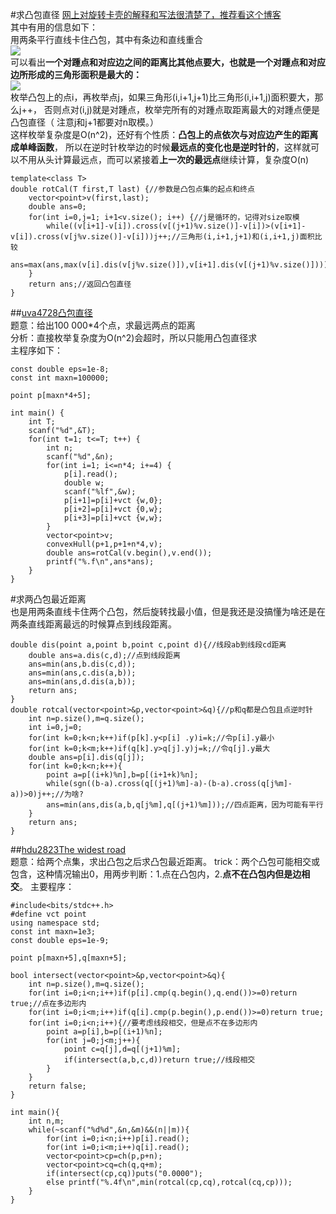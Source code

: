 #求凸包直径
[网上对旋转卡壳的解释和写法很清楚了，推荐看这个博客](http://www.cnblogs.com/xdruid/archive/2012/07/01/2572303.html)  
其中有用的信息如下：  
用两条平行直线卡住凸包，其中有条边和直线重合  
![](http://pic002.cnblogs.com/images/2012/408767/2012070122055388.png)  
可以看出**一个对踵点和对应边之间的距离比其他点要大，也就是一个对踵点和对应边所形成的三角形面积是最大的：**  
![](http://pic002.cnblogs.com/images/2012/408767/2012070122172275.png)  
枚举凸包上的点i，再枚举点j，如果三角形(i,i+1,j+1)比三角形(i,i+1,j)面积要大，那么j++，
否则点对(i,j)就是对踵点，枚举完所有的对踵点取距离最大的对踵点便是凸包直径（
注意j和j+1都要对n取模。）  
这样枚举复杂度是O(n^2)，还好有个性质：**凸包上的点依次与对应边产生的距离成单峰函数**，
所以在逆时针枚举边的时候**最远点的变化也是逆时针的**，这样就可以不用从头计算最远点，而可以紧接着**上一次的最远点**继续计算，复杂度O(n)  

```
template<class T>
double rotCal(T first,T last) {//参数是凸包点集的起点和终点
    vector<point>v(first,last);
    double ans=0;
    for(int i=0,j=1; i+1<v.size(); i++) {//j是循环的，记得对size取模
        while((v[i+1]-v[i]).cross(v[(j+1)%v.size()]-v[i])>(v[i+1]-v[i]).cross(v[j%v.size()]-v[i]))j++;//三角形(i,i+1,j+1)和(i,i+1,j)面积比较
        ans=max(ans,max(v[i].dis(v[j%v.size()]),v[i+1].dis(v[(j+1)%v.size()])));
    }
    return ans;//返回凸包直径
}
```

##[uva4728凸包直径](https://icpcarchive.ecs.baylor.edu/index.php?option=com_onlinejudge&Itemid=8&page=show_problem&problem=2729)  
题意：给出100 000*4个点，求最远两点的距离  
分析：直接枚举复杂度为O(n^2)会超时，所以只能用凸包直径求  
主程序如下：
```
const double eps=1e-8;
const int maxn=100000;

point p[maxn*4+5];

int main() {
    int T;
    scanf("%d",&T);
    for(int t=1; t<=T; t++) {
        int n;
        scanf("%d",&n);
        for(int i=1; i<=n*4; i+=4) {
            p[i].read();
            double w;
            scanf("%lf",&w);
            p[i+1]=p[i]+vct {w,0};
            p[i+2]=p[i]+vct {0,w};
            p[i+3]=p[i]+vct {w,w};
        }
        vector<point>v;
        convexHull(p+1,p+1+n*4,v);
        double ans=rotCal(v.begin(),v.end());
        printf("%.f\n",ans*ans);
    }
}
```
#求两凸包最近距离  
也是用两条直线卡住两个凸包，然后旋转找最小值，但是我还是没搞懂为啥还是在两条直线距离最远的时候算点到线段距离。  
```
double dis(point a,point b,point c,point d){//线段ab到线段cd距离
    double ans=a.dis(c,d);//点到线段距离
    ans=min(ans,b.dis(c,d));
    ans=min(ans,c.dis(a,b));
    ans=min(ans,d.dis(a,b));
    return ans;
}
double rotcal(vector<point>&p,vector<point>&q){//p和q都是凸包且点逆时针
    int n=p.size(),m=q.size();
    int i=0,j=0;
    for(int k=0;k<n;k++)if(p[k].y<p[i] .y)i=k;//令p[i].y最小
    for(int k=0;k<m;k++)if(q[k].y>q[j].y)j=k;//令q[j].y最大
    double ans=p[i].dis(q[j]);
    for(int k=0;k<n;k++){
        point a=p[(i+k)%n],b=p[(i+1+k)%n];
        while(sgn((b-a).cross(q[(j+1)%m]-a)-(b-a).cross(q[j%m]-a))>0)j++;//为啥?
        ans=min(ans,dis(a,b,q[j%m],q[(j+1)%m]));//四点距离，因为可能有平行
    }
    return ans;
}
```
##[hdu2823The widest road](http://acm.hdu.edu.cn/showproblem.php?pid=2823两凸包最近距离)  
题意：给两个点集，求出凸包之后求凸包最近距离。
trick：两个凸包可能相交或包含，这种情况输出0，用两步判断：1.点在凸包内，2.**点不在凸包内但是边相交**。 
主要程序：
```
#include<bits/stdc++.h>
#define vct point
using namespace std;
const int maxn=1e3;
const double eps=1e-9;

point p[maxn+5],q[maxn+5];

bool intersect(vector<point>&p,vector<point>&q){
    int n=p.size(),m=q.size();
    for(int i=0;i<n;i++)if(p[i].cmp(q.begin(),q.end())>=0)return true;//点在多边形内
    for(int i=0;i<m;i++)if(q[i].cmp(p.begin(),p.end())>=0)return true;
    for(int i=0;i<n;i++){//要考虑线段相交，但是点不在多边形内
        point a=p[i],b=p[(i+1)%n];
        for(int j=0;j<m;j++){
            point c=q[j],d=q[(j+1)%m];
            if(intersect(a,b,c,d))return true;//线段相交
        }
    }
    return false;
}

int main(){
    int n,m;
    while(~scanf("%d%d",&n,&m)&&(n||m)){
        for(int i=0;i<n;i++)p[i].read();
        for(int i=0;i<m;i++)q[i].read();
        vector<point>cp=ch(p,p+n);
        vector<point>cq=ch(q,q+m);
        if(intersect(cp,cq))puts("0.0000");
        else printf("%.4f\n",min(rotcal(cp,cq),rotcal(cq,cp)));
    }
}
```
